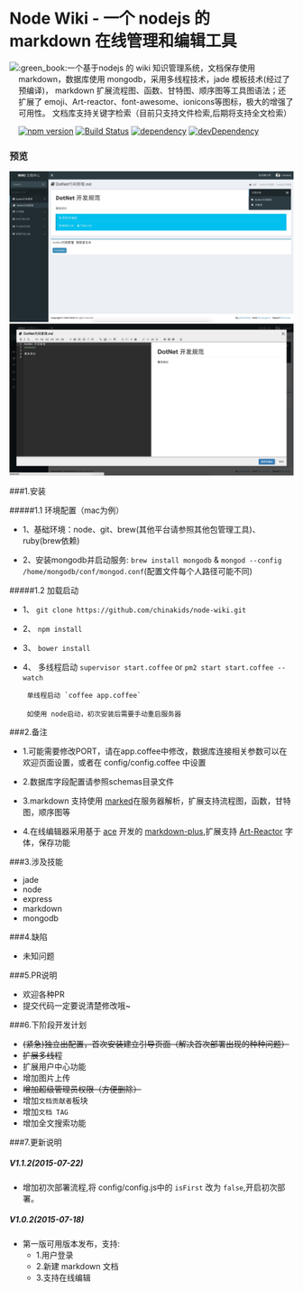 # Node Wiki - 一个 nodejs 的 markdown 在线管理和编辑工具

<img src='https://chinakids.github.io/PicturesStore/image/node-wiki/markdown-logo.png' height='150' align='left'/>
:green_book:一个基于nodejs 的 wiki 知识管理系统，文档保存使用 markdown，数据库使用 mongodb，采用多线程技术，jade 模板技术(经过了预编译)，
markdown 扩展流程图、函数、甘特图、顺序图等工具图语法；还扩展了 emoji、Art-reactor、font-awesome、ionicons等图标，极大的增强了可用性。
文档库支持关键字检索（目前只支持文件检索,后期将支持全文检索）

[![npm version](https://badge.fury.io/js/npm.svg)](http://badge.fury.io/js/npm)
[![Build Status](https://travis-ci.org/chinakids/node-wiki.svg?branch=master)](https://travis-ci.org/chinakids/node-wiki)
[![dependency](https://david-dm.org/chinakids/node-wiki.svg)](https://david-dm.org/chinakids/node-wiki#info=dependencies&view=list)
[![devDependency](https://david-dm.org/chinakids/node-wiki/dev-status.svg)](https://david-dm.org/chinakids/node-wiki#info=devDependencies&view=list)

### 预览

![screenshot](https://github.com/chinakids/node-wiki/raw/master/screenshot.png)
![screenshot](https://github.com/chinakids/node-wiki/raw/master/screenshot2.png)

###1.安装

#####1.1 环境配置（mac为例）

-  1、基础环境：node、git、brew(其他平台请参照其他包管理工具)、ruby(brew依赖)

-  2、安装mongodb并启动服务:   `brew install mongodb`   &   `mongod --config /home/mongodb/conf/mongod.conf`(配置文件每个人路径可能不同)


#####1.2 加载启动

- 1、 `git clone https://github.com/chinakids/node-wiki.git`

- 2、 `npm install`

- 3、 `bower install`

- 4、  多线程启动 `supervisor start.coffee` or `pm2 start start.coffee --watch`  

       单线程启动 `coffee app.coffee`

       如使用 node启动，初次安装后需要手动重启服务器


###2.备注

-   1.可能需要修改PORT，请在app.coffee中修改，数据库连接相关参数可以在欢迎页面设置，或者在 config/config.coffee 中设置

-   2.数据库字段配置请参照schemas目录文件

-   3.markdown 支持使用 [marked](https://github.com/chjj/marked)在服务器解析，扩展支持流程图，函数，甘特图，顺序图等

-   4.在线编辑器采用基于 [ace](https://github.com/ajaxorg/ace) 开发的 [markdown-plus](https://github.com/tylingsoft/markdown-plus),扩展支持 [Art-Reactor](https://github.com/chinakids/Art-Reactor) 字体，保存功能

###3.涉及技能

- jade
- node
- express
- markdown
- mongodb

###4.缺陷

- 未知问题

###5.PR说明
- 欢迎各种PR
- 提交代码一定要说清楚修改哦~

###6.下阶段开发计划
- ~~(紧急)独立出配置，首次安装建立引导页面（解决首次部署出现的种种问题）~~
- ~~扩展多线程~~
- 扩展用户中心功能
- 增加图片上传
- ~~增加超级管理员权限（方便删除）~~
- 增加`文档贡献者`板块
- 增加`文档 TAG`
- 增加全文搜索功能

###7.更新说明
##### V1.1.2(2015-07-22)
- 增加初次部署流程,将 config/config.js中的 `isFirst` 改为 `false`,开启初次部署。

##### V1.0.2(2015-07-18)
- 第一版可用版本发布，支持:
  - 1.用户登录
  - 2.新建 markdown 文档
  - 3.支持在线编辑

